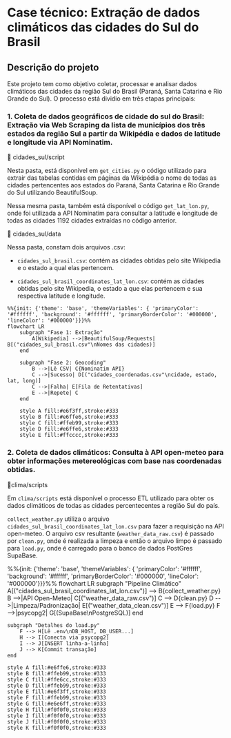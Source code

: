 # Case técnico: Extração de dados climáticos das cidades do Sul do Brasil

## Descrição do projeto

Este projeto tem como objetivo coletar, processar e analisar dados climáticos das cidades da região Sul do Brasil (Paraná, Santa Catarina e Rio Grande do Sul). O processo está dividio em três etapas principais:

### 1. Coleta de dados geográficos de cidade do sul do Brasil: Extração via Web Scraping da lista de municípios dos três estados da região Sul a partir da Wikipédia e dados de latitude e longitude via API Nominatim.

📁 cidades_sul/script

Nesta pasta, está disponível em `get_cities.py` o código utilizado para extrair das tabelas contidas em páginas da Wikipédia o nome de todas as cidades pertencentes aos estados do Paraná, Santa Catarina e Rio Grande do Sul utilizando BeautifulSoup.

Nessa mesma pasta, também está disponível o código `get_lat_lon.py`, onde foi utilizada a API Nominatim para consultar a latitude e longitude de todas as cidades 1192 cidades extraídas no código anterior. 

📁 cidades_sul/data

Nessa pasta, constam dois arquivos .csv: 

- `cidades_sul_brasil.csv`: contém as cidades obtidas pelo site Wikipedia e o estado a qual elas pertencem.

- `cidades_sul_brasil_coordinates_lat_lon.csv`: contém as cidades obtidas pelo site Wikipedia, o estado a que elas pertencem e sua respectiva latitude e longitude.

```mermaid
%%{init: {'theme': 'base', 'themeVariables': { 'primaryColor': '#ffffff', 'background': '#ffffff', 'primaryBorderColor': '#000000', 'lineColor': '#000000'}}}%%
flowchart LR
    subgraph "Fase 1: Extração"
        A[Wikipedia] -->|BeautifulSoup/Requests| B[("cidades_sul_brasil.csv"\nNomes das cidades)]
    end

    subgraph "Fase 2: Geocoding"
        B -->|Lê CSV| C{Nominatim API}
        C -->|Sucesso| D[("cidades_coordenadas.csv"\ncidade, estado, lat, long)]
        C -->|Falha| E[Fila de Retentativas]
        E -->|Repete| C
    end

    style A fill:#e6f3ff,stroke:#333
    style B fill:#e6ffe6,stroke:#333
    style C fill:#ffeb99,stroke:#333
    style D fill:#e6ffe6,stroke:#333
    style E fill:#ffcccc,stroke:#333
```


### 2. Coleta de dados climáticos: Consulta à API open-meteo para obter informações metereológicas com base nas coordenadas obtidas.

📁clima/scripts

Em `clima/scripts` está disponível o processo ETL utilizado para obter os dados climáticos de todas as cidades percentecentes a região Sul do país. 

`collect_weather.py` utiliza o arquivo `cidades_sul_brasil_coordinates_lat_lon.csv` para fazer a requisição na API open-meteo. O arquivo csv resultante (`weather_data_raw.csv`) é passado por `clean.py`, onde é realizada a limpeza e então o arquivo limpo é passado para `load.py`, onde é carregado para o banco de dados PostGres SupaBase.

%%{init: {'theme': 'base', 'themeVariables': { 'primaryColor': '#ffffff', 'background': '#ffffff', 'primaryBorderColor': '#000000', 'lineColor': '#000000'}}}%%
flowchart LR
    subgraph "Pipeline Climático"
        A[("cidades_sul_brasil_coordinates_lat_lon.csv")] --> B{collect_weather.py}
        B -->|API Open-Meteo| C[("weather_data_raw.csv")]
        C --> D{clean.py}
        D -->|Limpeza/Padronização| E[("weather_data_clean.csv")]
        E --> F{load.py}
        F -->|psycopg2| G[(SupaBase\nPostgreSQL)]
    end

    subgraph "Detalhes do load.py"
        F --> H[Lê .env\nDB_HOST, DB_USER...]
        H --> I[Conecta via psycopg2]
        I --> J[INSERT linha-a-linha]
        J --> K[Commit transação]
    end

    style A fill:#e6ffe6,stroke:#333
    style B fill:#ffeb99,stroke:#333
    style C fill:#ffe6cc,stroke:#333
    style D fill:#ffeb99,stroke:#333
    style E fill:#e6f3ff,stroke:#333
    style F fill:#ffeb99,stroke:#333
    style G fill:#e6e6ff,stroke:#333
    style H fill:#f0f0f0,stroke:#333
    style I fill:#f0f0f0,stroke:#333
    style J fill:#f0f0f0,stroke:#333
    style K fill:#f0f0f0,stroke:#333



